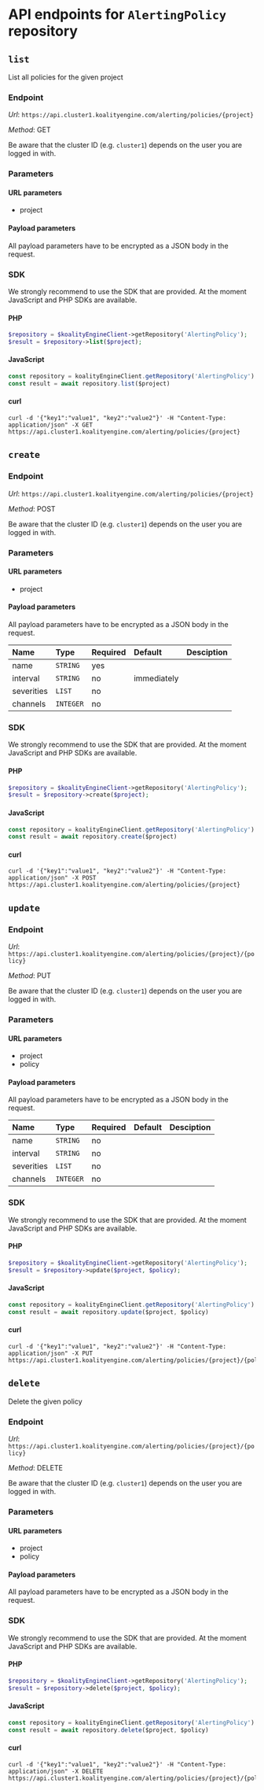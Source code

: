 # API endpoints for `AlertingPolicy` repository


## `list`

List all policies for the given project

### Endpoint

*Url*: ```https://api.cluster1.koalityengine.com/alerting/policies/{project}```

*Method*: GET

Be aware that the cluster ID (e.g. `cluster1`) depends on the user you are logged in with.

### Parameters

#### URL parameters
 - project

#### Payload parameters

All payload parameters have to be encrypted as a JSON body in the request.


### SDK

We strongly recommend to use the SDK that are provided. At the moment JavaScript and PHP SDKs are available.

#### PHP
```php
$repository = $koalityEngineClient->getRepository('AlertingPolicy');
$result = $repository->list($project);
```

#### JavaScript

```javascript
const repository = koalityEngineClient.getRepository('AlertingPolicy')
const result = await repository.list($project)
```

#### curl

```shell
curl -d '{"key1":"value1", "key2":"value2"}' -H "Content-Type: application/json" -X GET https://api.cluster1.koalityengine.com/alerting/policies/{project}
```


## `create`



### Endpoint

*Url*: ```https://api.cluster1.koalityengine.com/alerting/policies/{project}```

*Method*: POST

Be aware that the cluster ID (e.g. `cluster1`) depends on the user you are logged in with.

### Parameters

#### URL parameters
 - project

#### Payload parameters

All payload parameters have to be encrypted as a JSON body in the request.

| Name                    | Type  | Required  | Default   | Desciption   |
|:----|:------|:----------|:-------------|:-------------|
| name  | `STRING` |  yes        |   |            |
| interval  | `STRING` |  no        | immediately  |            |
| severities  | `LIST` |  no        |   |            |
| channels  | `INTEGER` |  no        |   |            |

### SDK

We strongly recommend to use the SDK that are provided. At the moment JavaScript and PHP SDKs are available.

#### PHP
```php
$repository = $koalityEngineClient->getRepository('AlertingPolicy');
$result = $repository->create($project);
```

#### JavaScript

```javascript
const repository = koalityEngineClient.getRepository('AlertingPolicy')
const result = await repository.create($project)
```

#### curl

```shell
curl -d '{"key1":"value1", "key2":"value2"}' -H "Content-Type: application/json" -X POST https://api.cluster1.koalityengine.com/alerting/policies/{project}
```


## `update`



### Endpoint

*Url*: ```https://api.cluster1.koalityengine.com/alerting/policies/{project}/{policy}```

*Method*: PUT

Be aware that the cluster ID (e.g. `cluster1`) depends on the user you are logged in with.

### Parameters

#### URL parameters
 - project
 - policy

#### Payload parameters

All payload parameters have to be encrypted as a JSON body in the request.

| Name                    | Type  | Required  | Default   | Desciption   |
|:----|:------|:----------|:-------------|:-------------|
| name  | `STRING` |  no        |   |            |
| interval  | `STRING` |  no        |   |            |
| severities  | `LIST` |  no        |   |            |
| channels  | `INTEGER` |  no        |   |            |

### SDK

We strongly recommend to use the SDK that are provided. At the moment JavaScript and PHP SDKs are available.

#### PHP
```php
$repository = $koalityEngineClient->getRepository('AlertingPolicy');
$result = $repository->update($project, $policy);
```

#### JavaScript

```javascript
const repository = koalityEngineClient.getRepository('AlertingPolicy')
const result = await repository.update($project, $policy)
```

#### curl

```shell
curl -d '{"key1":"value1", "key2":"value2"}' -H "Content-Type: application/json" -X PUT https://api.cluster1.koalityengine.com/alerting/policies/{project}/{policy}
```


## `delete`

Delete the given policy

### Endpoint

*Url*: ```https://api.cluster1.koalityengine.com/alerting/policies/{project}/{policy}```

*Method*: DELETE

Be aware that the cluster ID (e.g. `cluster1`) depends on the user you are logged in with.

### Parameters

#### URL parameters
 - project
 - policy

#### Payload parameters

All payload parameters have to be encrypted as a JSON body in the request.


### SDK

We strongly recommend to use the SDK that are provided. At the moment JavaScript and PHP SDKs are available.

#### PHP
```php
$repository = $koalityEngineClient->getRepository('AlertingPolicy');
$result = $repository->delete($project, $policy);
```

#### JavaScript

```javascript
const repository = koalityEngineClient.getRepository('AlertingPolicy')
const result = await repository.delete($project, $policy)
```

#### curl

```shell
curl -d '{"key1":"value1", "key2":"value2"}' -H "Content-Type: application/json" -X DELETE https://api.cluster1.koalityengine.com/alerting/policies/{project}/{policy}
```


